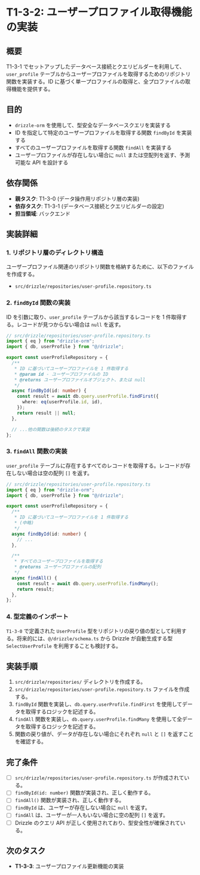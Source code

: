 # T1-3-2: ユーザープロファイル取得機能の実装

## 概要

T1-3-1 でセットアップしたデータベース接続とクエリビルダーを利用して、`user_profile` テーブルからユーザープロファイルを取得するためのリポジトリ関数を実装する。ID に基づく単一プロファイルの取得と、全プロファイルの取得機能を提供する。

## 目的

- `drizzle-orm` を使用して、型安全なデータベースクエリを実装する
- ID を指定して特定のユーザープロファイルを取得する関数 `findById` を実装する
- すべてのユーザープロファイルを取得する関数 `findAll` を実装する
- ユーザープロファイルが存在しない場合に `null` または空配列を返す、予測可能な API を設計する

## 依存関係

- **親タスク**: T1-3-0 (データ操作用リポジトリ層の実装)
- **依存タスク**: T1-3-1 (データベース接続とクエリビルダーの設定)
- **担当領域**: バックエンド

## 実装詳細

### 1. リポジトリ層のディレクトリ構造

ユーザープロファイル関連のリポジトリ関数を格納するために、以下のファイルを作成する。

- `src/drizzle/repositories/user-profile.repository.ts`

### 2. `findById` 関数の実装

ID を引数に取り、`user_profile` テーブルから該当するレコードを 1 件取得する。レコードが見つからない場合は `null` を返す。

```typescript
// src/drizzle/repositories/user-profile.repository.ts
import { eq } from "drizzle-orm";
import { db, userProfile } from "@/drizzle";

export const userProfileRepository = {
  /**
   * ID に基づいてユーザープロファイルを 1 件取得する
   * @param id - ユーザープロファイルの ID
   * @returns ユーザープロファイルオブジェクト、または null
   */
  async findById(id: number) {
    const result = await db.query.userProfile.findFirst({
      where: eq(userProfile.id, id),
    });
    return result || null;
  },

  // ...他の関数は後続のタスクで実装
};
```

### 3. `findAll` 関数の実装

`user_profile` テーブルに存在するすべてのレコードを取得する。レコードが存在しない場合は空の配列 `[]` を返す。

```typescript
// src/drizzle/repositories/user-profile.repository.ts
import { eq } from "drizzle-orm";
import { db, userProfile } from "@/drizzle";

export const userProfileRepository = {
  /**
   * ID に基づいてユーザープロファイルを 1 件取得する
   * (中略)
   */
  async findById(id: number) {
    // ...
  },

  /**
   * すべてのユーザープロファイルを取得する
   * @returns ユーザープロファイルの配列
   */
  async findAll() {
    const result = await db.query.userProfile.findMany();
    return result;
  },
};
```

### 4. 型定義のインポート

`T1-3-0` で定義された `UserProfile` 型をリポジトリの戻り値の型として利用する。将来的には、`@/drizzle/schema.ts` から Drizzle が自動生成する型 `SelectUserProfile` を利用することも検討する。

## 実装手順

1. `src/drizzle/repositories/` ディレクトリを作成する。
2. `src/drizzle/repositories/user-profile.repository.ts` ファイルを作成する。
3. `findById` 関数を実装し、`db.query.userProfile.findFirst` を使用してデータを取得するロジックを記述する。
4. `findAll` 関数を実装し、`db.query.userProfile.findMany` を使用して全データを取得するロジックを記述する。
5. 関数の戻り値が、データが存在しない場合にそれぞれ `null` と `[]` を返すことを確認する。

## 完了条件

- [ ] `src/drizzle/repositories/user-profile.repository.ts` が作成されている。
- [ ] `findById(id: number)` 関数が実装され、正しく動作する。
- [ ] `findAll()` 関数が実装され、正しく動作する。
- [ ] `findById` は、ユーザーが存在しない場合に `null` を返す。
- [ ] `findAll` は、ユーザーが一人もいない場合に空の配列 `[]` を返す。
- [ ] Drizzle のクエリ API が正しく使用されており、型安全性が確保されている。

## 次のタスク

- **T1-3-3**: ユーザープロファイル更新機能の実装
